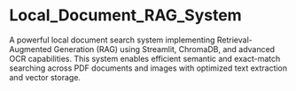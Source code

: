 # Local_Document_RAG_System
A powerful local document search system implementing Retrieval-Augmented Generation (RAG) using Streamlit, ChromaDB, and advanced OCR capabilities. This system enables efficient semantic and exact-match searching across PDF documents and images with optimized text extraction and vector storage.
